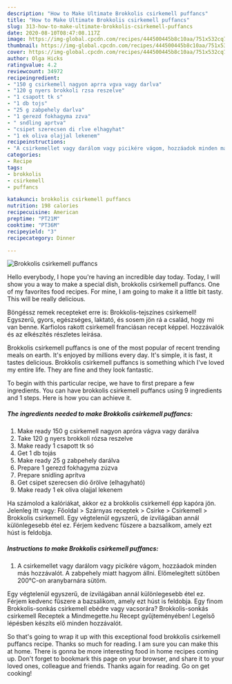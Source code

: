 ```yaml
---
description: "How to Make Ultimate Brokkolis csirkemell puffancs"
title: "How to Make Ultimate Brokkolis csirkemell puffancs"
slug: 313-how-to-make-ultimate-brokkolis-csirkemell-puffancs
date: 2020-08-10T08:47:08.117Z
image: https://img-global.cpcdn.com/recipes/444500445b8c10aa/751x532cq70/brokkolis-csirkemell-puffancs-recept-foto.jpg
thumbnail: https://img-global.cpcdn.com/recipes/444500445b8c10aa/751x532cq70/brokkolis-csirkemell-puffancs-recept-foto.jpg
cover: https://img-global.cpcdn.com/recipes/444500445b8c10aa/751x532cq70/brokkolis-csirkemell-puffancs-recept-foto.jpg
author: Olga Hicks
ratingvalue: 4.2
reviewcount: 34972
recipeingredient:
- "150 g csirkemell nagyon aprra vgva vagy darlva"
- "120 g nyers brokkoli rzsa reszelve"
- "1 csapott tk s"
- "1 db tojs"
- "25 g zabpehely darlva"
- "1 gerezd fokhagyma zzva"
- " sndling aprtva"
- "csipet szerecsen di rlve elhagyhat"
- "1 ek oliva olajjal lekenem"
recipeinstructions:
- "A csirkemellet vagy darálom vagy picikére vágom, hozzáadok minden más hozzávalót. A zabpehely miatt hagyom állni. Előmelegített sütőben 200°C-on aranybarnára sütöm."
categories:
- Recipe
tags:
- brokkolis
- csirkemell
- puffancs

katakunci: brokkolis csirkemell puffancs 
nutrition: 198 calories
recipecuisine: American
preptime: "PT21M"
cooktime: "PT36M"
recipeyield: "3"
recipecategory: Dinner

---
```



![Brokkolis csirkemell puffancs](https://img-global.cpcdn.com/recipes/444500445b8c10aa/751x532cq70/brokkolis-csirkemell-puffancs-recept-foto.jpg)

Hello everybody, I hope you're having an incredible day today. Today, I will show you a way to make a special dish, brokkolis csirkemell puffancs. One of my favorites food recipes. For mine, I am going to make it a little bit tasty. This will be really delicious.

Böngéssz remek recepteket erre is: Brokkolis-tejszínes csirkemell! Egyszerű, gyors, egészséges, laktató, és sosem jön rá a család, hogy mi van benne. Karfiolos rakott csirkemell franciásan recept képpel. Hozzávalók és az elkészítés részletes leírása.

Brokkolis csirkemell puffancs is one of the most popular of recent trending meals on earth. It's enjoyed by millions every day. It's simple, it is fast, it tastes delicious. Brokkolis csirkemell puffancs is something which I've loved my entire life. They are fine and they look fantastic.


To begin with this particular recipe, we have to first prepare a few ingredients. You can have brokkolis csirkemell puffancs using 9 ingredients and 1 steps. Here is how you can achieve it.

<!--inarticleads1-->

##### The ingredients needed to make Brokkolis csirkemell puffancs:

1. Make ready 150 g csirkemell nagyon apróra vágva vagy darálva
1. Take 120 g nyers brokkoli rózsa reszelve
1. Make ready 1 csapott tk só
1. Get 1 db tojás
1. Make ready 25 g zabpehely darálva
1. Prepare 1 gerezd fokhagyma zúzva
1. Prepare  snídling aprítva
1. Get csipet szerecsen dió őrölve (elhagyható)
1. Make ready 1 ek oliva olajjal lekenem


Ha számolod a kalóriákat, akkor ez a brokkolis csirkemell épp kapóra jön. Jelenleg itt vagy: Főoldal &gt; Szárnyas receptek &gt; Csirke &gt; Csirkemell &gt; Brokkolis csirkemell. Egy végtelenül egyszerű, de ízvilágában annál különlegesebb étel ez. Férjem kedvenc fűszere a bazsalikom, amely ezt húst is feldobja. 

<!--inarticleads2-->

##### Instructions to make Brokkolis csirkemell puffancs:

1. A csirkemellet vagy darálom vagy picikére vágom, hozzáadok minden más hozzávalót. A zabpehely miatt hagyom állni. Előmelegített sütőben 200°C-on aranybarnára sütöm.


Egy végtelenül egyszerű, de ízvilágában annál különlegesebb étel ez. Férjem kedvenc fűszere a bazsalikom, amely ezt húst is feldobja. Egy finom Brokkolis-sonkás csirkemell ebédre vagy vacsorára? Brokkolis-sonkás csirkemell Receptek a Mindmegette.hu Recept gyűjteményében! Legelső lépésben készíts elő minden hozzávalót. 

So that's going to wrap it up with this exceptional food brokkolis csirkemell puffancs recipe. Thanks so much for reading. I am sure you can make this at home. There is gonna be more interesting food in home recipes coming up. Don't forget to bookmark this page on your browser, and share it to your loved ones, colleague and friends. Thanks again for reading. Go on get cooking!
